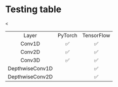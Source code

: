 # Testing table

<table>

<tr><td align="center" >Layer</td><td align="center" >PyTorch</td><td align="center" >TensorFlow</td></tr>
<tr><td align="center" >Conv1D</td><td align="center" >✅</td><td align="center">✅</td></tr>
<tr><td align="center" >Conv2D</td><td align="center" >✅</td><td align="center">✅</td></tr>
<tr><td align="center" >Conv3D</td><td align="center" >✅</td><td align="center">✅</td><
<tr><td align="center" >DepthwiseConv1D</td><td align="center" ></td><td align="center">✅</td></tr>
<tr><td align="center" >DepthwiseConv2D</td><td align="center" ></td><td align="center">✅</td></t
</table>
